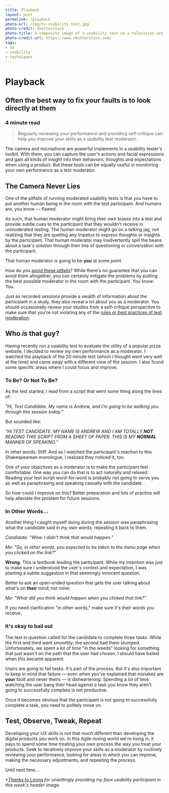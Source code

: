 ```yaml
---
title: Playback
layout: post
permalink: /playback
photo-url: /img/tv-usability-test.jpg
photo-credit: Shutterstock
photo-title: A composite image of a usability test on a television set
photo-credit-url: https://www.shutterstock.com/
tags:
- ux
- usability
- techniques
---
```


# Playback

## Often the best way to fix your faults is to look directly at them

### 4 minute read

> Regularly reviewing your performance and providing self-critique can help you improve your skills as a usability test moderator.

The camera and microphone are powerful implements in a usability tester's toolkit. With them, you can capture the user's actions and facial expressions and gain all kinds of insight into their behaviors, thoughts and expectations when using a product. But these tools can be equally useful in monitoring your own performance as a test moderator.

## The Camera Never Lies

One of the pitfalls of running moderated usability tests is that you have to put another human being in the room with the test participant. And humans are, you know — flawed.

As such, that human moderator might bring their own biases into a test and provide subtle cues to the participant that they wouldn't receive in unmoderated testing. The human moderator might go on a talking jag, not realizing that they are quelling any impetus to express thoughts or insights by the participant. That human moderator may inadvertently spill the beans about a task's solution through their line of questioning or conversation with the participant.

That human moderator is going to be **you** at some point.

How do you [avoid these pitfalls][1]? While there's no guarantee that you can avoid them altogether, you can certainly mitigate the problems by putting the best possible moderator in the room with the participant. You know: You.

Just as recorded sessions provide a wealth of information about the participant in a study, they also reveal a lot about you as a moderator. You should occasionally review your studies from a self-critique perspective to make sure that you're not violating any of the [rules or best practices of test moderation][2].

## Who *is* that guy?

Having recently run a usability test to evaluate the utility of a popular pizza website, I decided to review my own performance as a moderator. I watched the playback of the 20 minute test (which I thought went very well at the time) and came away with a different view of the session. I also found some specific areas where I could focus and improve.

### To Be? Or Not To Be?

As the test started, I read from a script that went some thing along the lines of:

*"Hi, Test Candidate. My name is Andrew, and I’m going to be walking you through this session today."*

But sounded like:

*"HI TEST CANDIDATE. MY NAME IS ANDREW AND I AM TOTALLY **NOT** READING THIS SCRIPT FROM A SHEET OF PAPER. THIS IS MY **NORMAL** MANNER OF SPEAKING."*

In other words: Stiff. And as I watched the participant's reaction to this Shakespearean monologue, I realized they noticed it, too.

One of your objectives as a moderator is to make the participant feel comfortable. One way you can do that is to act naturally and relaxed. Reading your test script word-for-word is probably not going to serve you as well as paraphrasing and speaking casually with the candidate.

So how could I improve on this? Better preparation and lots of practice will help alleviate the problem for future sessions.

### In Other Words…

Another thing I caught myself doing during the session was paraphrasing what the candidate said in my own words; repeating it back to them.

*Candidate: "Wow. I didn't think that would happen."*

*Me: "So, in other words, you expected to be taken to the menu page when you clicked on the link?"*

**Wrong.** This is textbook leading the participant. While my intention was just to make sure I understood the user's context and expectation, I was planting a subtle suggestion in that seemingly innocent question. 

Better to ask an open-ended question that gets the user talking about what's on **their** mind; not mine:

*Me: "What did you think would happen when you clicked that link?"*

If you need clarification "in other words," make sure it's their words you receive.

### It's okay to bail out

The test in question called for the candidate to complete three tasks. While the first and third went smoothly; the second had them stumped. Unfortunately, we spent a lot of time "in the weeds" looking for something that just wasn't on the path that the user had chosen. I should have bailed when this became apparent.

Users are going to fail tasks. It's part of the process. But it's also important to keep in mind that failure — even when you've explained that mistakes are **your** fault and never theirs — is disheartening. Spending a lot of time watching the user bang their head against a task you know they aren't going to successfully complete is not productive.

Once it becomes obvious that the participant is not going to successfully complete a task, you need to politely move on.

## Test, Observe, Tweak, Repeat

Developing your UX skills is not that much different than developing the digital products you work on. In this Agile-loving world we're living in, it pays to spend some time treating your own process the way you treat your products. Seek to iteratively improve your skills as a moderator by routinely reviewing your performance, looking for areas in which you can improve, making the necessary adjustments, and repeating the process.

Until next time…


*\*[Thanks to Leona][3] for unwittingly providing my faux usability participant in this week's header image.*

[1]:	http://www.userfocus.co.uk/articles/4-test-moderation-mistakes.html
[2]:	https://www.usertesting.com/blog/2014/09/22/12-expert-tips-for-moderating-like-a-pro/
[3]:	http://ohleona.blogspot.com/2013/05/the-sun-makes-me-crazy.html "Oh! Leona | UK lifestyle blog"